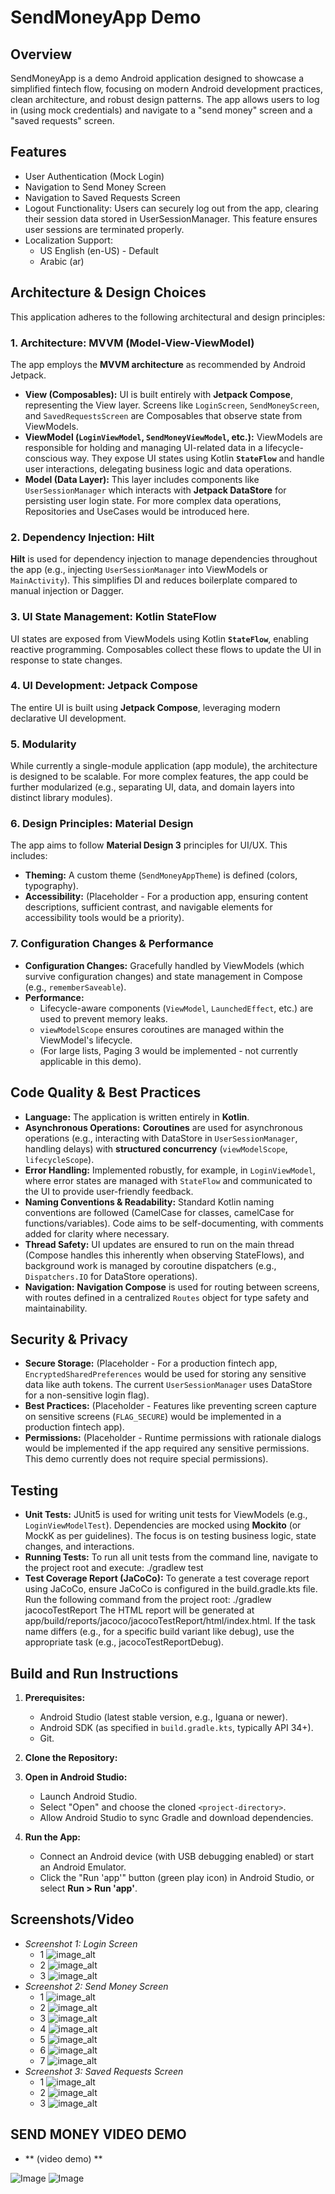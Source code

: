 # SendMoneyApp Demo

## Overview

SendMoneyApp is a demo Android application designed to showcase a simplified fintech flow, focusing on modern Android development practices, clean architecture, and robust design patterns. The app allows users to log in (using mock credentials) and navigate to a "send money" screen and a "saved requests" screen.

## Features

*   User Authentication (Mock Login)
*   Navigation to Send Money Screen
*   Navigation to Saved Requests Screen
*   Logout Functionality: Users can securely log out from the app, 
clearing their session data stored in UserSessionManager. 
This feature ensures user sessions are terminated properly.
*   Localization Support:
    *   US English (en-US) - Default
    *   Arabic (ar)

## Architecture & Design Choices

This application adheres to the following architectural and design principles:

### 1. Architecture: MVVM (Model-View-ViewModel)
The app employs the **MVVM architecture** as recommended by Android Jetpack.
*   **View (Composables):** UI is built entirely with **Jetpack Compose**, representing the View layer. Screens like `LoginScreen`, `SendMoneyScreen`, and `SavedRequestsScreen` are Composables that observe state from ViewModels.
*   **ViewModel (`LoginViewModel`, `SendMoneyViewModel`, etc.):** ViewModels are responsible for holding and managing UI-related data in a lifecycle-conscious way. They expose UI states using Kotlin **`StateFlow`** and handle user interactions, delegating business logic and data operations.
*   **Model (Data Layer):** This layer includes components like `UserSessionManager` which interacts with **Jetpack DataStore** for persisting user login state. For more complex data operations, Repositories and UseCases would be introduced here.

### 2. Dependency Injection: Hilt
**Hilt** is used for dependency injection to manage dependencies throughout the app (e.g., injecting `UserSessionManager` into ViewModels or `MainActivity`). This simplifies DI and reduces boilerplate compared to manual injection or Dagger.

### 3. UI State Management: Kotlin StateFlow
UI states are exposed from ViewModels using Kotlin **`StateFlow`**, enabling reactive programming. Composables collect these flows to update the UI in response to state changes.

### 4. UI Development: Jetpack Compose
The entire UI is built using **Jetpack Compose**, leveraging modern declarative UI development.

### 5. Modularity
While currently a single-module application (app module), the architecture is designed to be scalable. For more complex features, the app could be further modularized (e.g., separating UI, data, and domain layers into distinct library modules).

### 6. Design Principles: Material Design
The app aims to follow **Material Design 3** principles for UI/UX. This includes:
*   **Theming:** A custom theme (`SendMoneyAppTheme`) is defined (colors, typography).
*   **Accessibility:** (Placeholder - For a production app, ensuring content descriptions, sufficient contrast, and navigable elements for accessibility tools would be a priority).

### 7. Configuration Changes & Performance
*   **Configuration Changes:** Gracefully handled by ViewModels (which survive configuration changes) and state management in Compose (e.g., `rememberSaveable`).
*   **Performance:**
    *   Lifecycle-aware components (`ViewModel`, `LaunchedEffect`, etc.) are used to prevent memory leaks.
    *   `viewModelScope` ensures coroutines are managed within the ViewModel's lifecycle.
    *   (For large lists, Paging 3 would be implemented - not currently applicable in this demo).

## Code Quality & Best Practices

*   **Language:** The application is written entirely in **Kotlin**.
*   **Asynchronous Operations:** **Coroutines** are used for asynchronous operations (e.g., interacting with DataStore in `UserSessionManager`, handling delays) with **structured concurrency** (`viewModelScope`, `lifecycleScope`).
*   **Error Handling:** Implemented robustly, for example, in `LoginViewModel`, where error states are managed with `StateFlow` and communicated to the UI to provide user-friendly feedback.
*   **Naming Conventions & Readability:** Standard Kotlin naming conventions are followed (CamelCase for classes, camelCase for functions/variables). Code aims to be self-documenting, with comments added for clarity where necessary.
*   **Thread Safety:** UI updates are ensured to run on the main thread (Compose handles this inherently when observing StateFlows), and background work is managed by coroutine dispatchers (e.g., `Dispatchers.IO` for DataStore operations).
*   **Navigation:** **Navigation Compose** is used for routing between screens, with routes defined in a centralized `Routes` object for type safety and maintainability.

## Security & Privacy

*   **Secure Storage:** (Placeholder - For a production fintech app, `EncryptedSharedPreferences` would be used for storing any sensitive data like auth tokens. The current `UserSessionManager` uses DataStore for a non-sensitive login flag).
*   **Best Practices:** (Placeholder - Features like preventing screen capture on sensitive screens (`FLAG_SECURE`) would be implemented in a production fintech app).
*   **Permissions:** (Placeholder - Runtime permissions with rationale dialogs would be implemented if the app required any sensitive permissions. This demo currently does not require special permissions).

## Testing

*   **Unit Tests:** JUnit5 is used for writing unit tests for ViewModels (e.g., `LoginViewModelTest`). Dependencies are mocked using **Mockito** (or MockK as per guidelines). The focus is on testing business logic, state changes, and interactions.
*   **Running Tests:** To run all unit tests from the command line, navigate to the project root and execute:
    ./gradlew test
*   **Test Coverage Report (JaCoCo):** To generate a test coverage report using JaCoCo, ensure JaCoCo is configured in the build.gradle.kts file. Run the following command from the project root:
    ./gradlew jacocoTestReport
    The HTML report will be generated at app/build/reports/jacoco/jacocoTestReport/html/index.html. If the task name differs (e.g., for a specific build variant like debug), use the appropriate task (e.g., jacocoTestReportDebug).

## Build and Run Instructions

1.  **Prerequisites:**
    *   Android Studio (latest stable version, e.g., Iguana or newer).
    *   Android SDK (as specified in `build.gradle.kts`, typically API 34+).
    *   Git.
2.  **Clone the Repository:**

3.  **Open in Android Studio:**
    *   Launch Android Studio.
    *   Select "Open" and choose the cloned `<project-directory>`.
    *   Allow Android Studio to sync Gradle and download dependencies.
4.  **Run the App:**
    *   Connect an Android device (with USB debugging enabled) or start an Android Emulator.
    *   Click the "Run 'app'" button (green play icon) in Android Studio, or select **Run > Run 'app'**.

## Screenshots/Video

*   *Screenshot 1: Login Screen*
    * 1 ![image_alt](https://github.com/mkrtchyanmnatsakan/SendMoney/blob/master/login_1.jpeg?raw=true) 
    * 2 ![image_alt](https://github.com/mkrtchyanmnatsakan/SendMoney/blob/master/login_2.jpeg?raw=true) 
    * 3 ![image_alt](https://github.com/mkrtchyanmnatsakan/SendMoney/blob/master/login_3.jpeg?raw=true) 
*   *Screenshot 2: Send Money Screen*
    * 1 ![image_alt](https://github.com/mkrtchyanmnatsakan/SendMoney/blob/master/send_money_1.jpeg?raw=true) 
    * 2 ![image_alt](https://github.com/mkrtchyanmnatsakan/SendMoney/blob/master/send_money_2.jpeg?raw=true) 
    * 3 ![image_alt](https://github.com/mkrtchyanmnatsakan/SendMoney/blob/master/send_money_3.jpeg?raw=true) 
    * 4 ![image_alt](https://github.com/mkrtchyanmnatsakan/SendMoney/blob/master/send_money_4.jpeg?raw=true) 
    * 5 ![image_alt](https://github.com/mkrtchyanmnatsakan/SendMoney/blob/master/send_money_5.jpeg?raw=true) 
    * 6 ![image_alt](https://github.com/mkrtchyanmnatsakan/SendMoney/blob/master/send_money_6.jpeg?raw=true) 
    * 7 ![image_alt](https://github.com/mkrtchyanmnatsakan/SendMoney/blob/master/send_money_7.jpeg?raw=true) 
*   *Screenshot 3: Saved Requests Screen*
    * 1 ![image_alt](https://github.com/mkrtchyanmnatsakan/SendMoney/blob/master/saved_requestes_1.jpeg?raw=true) 
    * 2 ![image_alt](https://github.com/mkrtchyanmnatsakan/SendMoney/blob/master/saved_requestes_2.jpeg?raw=true) 
    * 3 ![image_alt](https://github.com/mkrtchyanmnatsakan/SendMoney/blob/master/saved_requestes_3.jpeg?raw=true) 

##  SEND MONEY VIDEO DEMO
*   ** (video demo) **

![Image](https://github.com/user-attachments/assets/6acdf049-4163-4053-8d91-a9a28de03458)
![Image](https://github.com/user-attachments/assets/e2e0cbc2-46b0-4cc1-8965-d92f1eb050ae)



    
